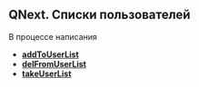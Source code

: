 ## QNext. Списки пользователей

В процессе написания


* [**addToUserList**](/docs-test/reactions/addtouserlist)
* [**delFromUserList**](/docs-test/reactions/delfromuserlist)
* [**takeUserList**](/docs-test/reactions/takeuserlist)



